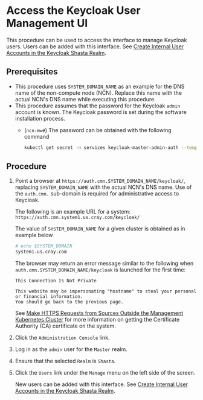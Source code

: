 # Access the Keycloak User Management UI

This procedure can be used to access the interface to manage Keycloak users. Users can be added with this interface.
See [Create Internal User Accounts in the Keycloak Shasta Realm](Create_Internal_User_Accounts_in_the_Keycloak_Shasta_Realm.md).

## Prerequisites

- This procedure uses `SYSTEM_DOMAIN_NAME` as an example for the DNS name of the non-compute node \(NCN\). Replace this name with the actual NCN's DNS name while executing this procedure.
- This procedure assumes that the password for the Keycloak `admin` account is known. The Keycloak password is set during the software installation process.
  - (`ncn-mw#`) The password can be obtained with the following command

      ```bash
      kubectl get secret -n services keycloak-master-admin-auth --template={{.data.password}} | base64 --decode
      ```

## Procedure

1. Point a browser at `https://auth.cmn.SYSTEM_DOMAIN_NAME/keycloak/`, replacing `SYSTEM_DOMAIN_NAME` with the actual NCN's DNS name. Use of the `auth.cmn.` sub-domain is required for administrative access to Keycloak.

    The following is an example URL for a system: `https://auth.cmn.system1.us.cray.com/keycloak/`
  
    The value of `SYSTEM_DOMAIN_NAME` for a given cluster is obtained as in example below

    ```bash
    # echo $SYSTEM_DOMAIN
    system1.us.cray.com
    ```

    The browser may return an error message similar to the following when `auth.cmn.SYSTEM_DOMAIN_NAME/keycloak` is launched for the first time:

    ```text
    This Connection Is Not Private

    This website may be impersonating "hostname" to steal your personal or financial information.
    You should go back to the previous page.
    ```

    See [Make HTTPS Requests from Sources Outside the Management Kubernetes Cluster](Make_HTTPS_Requests_from_Sources_Outside_the_Management_Kubernetes_Cluster.md)
    for more information on getting the Certificate Authority \(CA\) certificate on the system.

1. Click the `Administration Console` link.

1. Log in as the `admin` user for the `Master` realm.

1. Ensure that the selected `Realm` is `Shasta`.

1. Click the `Users` link under the `Manage` menu on the left side of the screen.

    New users can be added with this interface. See [Create Internal User Accounts in the Keycloak Shasta Realm](Create_Internal_User_Accounts_in_the_Keycloak_Shasta_Realm.md).
